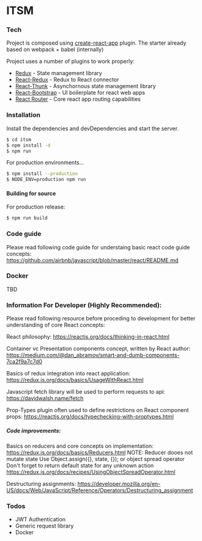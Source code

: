 # ITSM

### Tech

Project is composed using [create-react-app] plugin.
The starter already based on webpack + babel (internally)

Project uses a number of plugins to work properly:

* [Redux] - State management library 
* [React-Redux] - Redux to React connector
* [React-Thunk] - Asynchornous state management library
* [React-Bootstrap] - UI boilerplate for react web apps
* [React Router] - Core react app routing capabilities

### Installation

Install the dependencies and devDependencies and start the server.

```sh
$ cd itsm
$ npm install -d
$ npm run
```

For production environments...

```sh
$ npm install --production
$ NODE_ENV=production npm run
```

#### Building for source
For production release:
```sh
$ npm run build
```
### Code guide

Please read following code guide for understaing basic react code guide concepts: 
<https://github.com/airbnb/javascript/blob/master/react/README.md>

### Docker
TBD 

### Information For Developer (Highly Recommended):

Please read following resource before proceding to development for better understanding of core React concepts:

React philosophy:
<https://reactjs.org/docs/thinking-in-react.html>

Container vc Presentation components concept, written by React author:
<https://medium.com/@dan_abramov/smart-and-dumb-components-7ca2f9a7c7d0>

Basics of redux integration into react application:
<https://redux.js.org/docs/basics/UsageWithReact.html>

Javascript fetch library will be used to perform requests to api:
https://davidwalsh.name/fetch

Prop-Types plugin often used to define restrictions on React component props:
https://reactjs.org/docs/typechecking-with-proptypes.html

##### Code improvements:

Basics on reducers and core concepts on implementation:
https://redux.js.org/docs/basics/Reducers.html
NOTE: Reducer dooes not mutate state
Use Object.assign({}, state, {}); or object spread operator
Don't forget to return default state for any unknown action
https://redux.js.org/docs/recipes/UsingObjectSpreadOperator.html

Destructuring assignments:
https://developer.mozilla.org/en-US/docs/Web/JavaScript/Reference/Operators/Destructuring_assignment

### Todos
 - JWT Authentication
 - Generic request library
 - Docker

[//]: #
   [create-react-app]: <https://github.com/facebookincubator/create-react-app>
   [redux]: <https://redux.js.org/>
   [react-redux]: <http://daringfireball.net>
   [react-thunk]: <http://daringfireball.net/projects/markdown/>
   [react-bootstrap]: <https://react-bootstrap.github.io/getting-started.html>
   [react router]: <https://reacttraining.com/react-router/web/guides/philosophy>